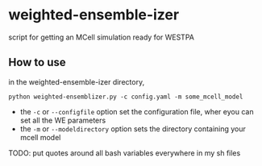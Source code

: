 # weighted-ensemble-izer
script for getting an MCell simulation ready for WESTPA

## How to use
in the weighted-ensemble-izer directory,

`python weighted-ensemblizer.py -c config.yaml -m some_mcell_model`

- the `-c` or `--configfile` option set the configuration file, wher eyou can set all the WE parameters
- the `-m` or `--modeldirectory` option sets the directory containing your mcell model

TODO: put quotes around all bash variables everywhere in my sh files
